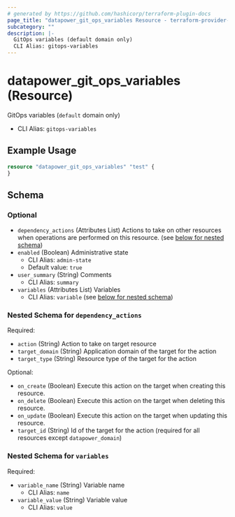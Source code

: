 ```yaml
---
# generated by https://github.com/hashicorp/terraform-plugin-docs
page_title: "datapower_git_ops_variables Resource - terraform-provider-datapower"
subcategory: ""
description: |-
  GitOps variables (default domain only)
  CLI Alias: gitops-variables
---
```


# datapower_git_ops_variables (Resource)

GitOps variables (`default` domain only)
  - CLI Alias: `gitops-variables`

## Example Usage

```terraform
resource "datapower_git_ops_variables" "test" {
}
```

<!-- schema generated by tfplugindocs -->
## Schema

### Optional

- `dependency_actions` (Attributes List) Actions to take on other resources when operations are performed on this resource. (see [below for nested schema](#nestedatt--dependency_actions))
- `enabled` (Boolean) Administrative state
  - CLI Alias: `admin-state`
  - Default value: `true`
- `user_summary` (String) Comments
  - CLI Alias: `summary`
- `variables` (Attributes List) Variables
  - CLI Alias: `variable` (see [below for nested schema](#nestedatt--variables))

<a id="nestedatt--dependency_actions"></a>
### Nested Schema for `dependency_actions`

Required:

- `action` (String) Action to take on target resource
- `target_domain` (String) Application domain of the target for the action
- `target_type` (String) Resource type of the target for the action

Optional:

- `on_create` (Boolean) Execute this action on the target when creating this resource.
- `on_delete` (Boolean) Execute this action on the target when deleting this resource.
- `on_update` (Boolean) Execute this action on the target when updating this resource.
- `target_id` (String) Id of the target for the action (required for all resources except `datapower_domain`)


<a id="nestedatt--variables"></a>
### Nested Schema for `variables`

Required:

- `variable_name` (String) Variable name
  - CLI Alias: `name`
- `variable_value` (String) Variable value
  - CLI Alias: `value`
